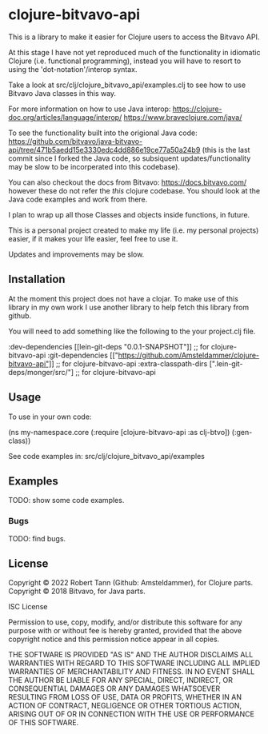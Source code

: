# clojure-bitvavo-api

This is a library to make it easier for Clojure users to access the Bitvavo API.

At this stage I have not yet reproduced much of the functionality in idiomatic Clojure 
(i.e. functional programming), instead you will have to resort to using the 'dot-notation'/interop syntax.

Take a look at src/clj/clojure_bitvavo_api/examples.clj to see how to use Bitvavo Java classes in this way.

For more information on how to use Java interop:
https://clojure-doc.org/articles/language/interop/
https://www.braveclojure.com/java/

To see the functionality built into the origional Java code:
https://github.com/bitvavo/java-bitvavo-api/tree/471b5aedd15e3330edc4dd886e19ce77a50a24b9
(this is the last commit since I forked the Java code, so subsiquent updates/functionality may be slow to be incorperated into this codebase).

You can also checkout the docs from Bitvavo:
https://docs.bitvavo.com/
however these do not refer the *this* clojure codebase. You should look at the Java code examples and work from there.

I plan to wrap up all those Classes and objects inside functions, in future.

This is a personal project created to make my life (i.e. my personal projects) easier, if it makes your life easier, feel free to use it.

Updates and improvements may be slow.


## Installation

At the moment this project does not have a clojar. To make use of this library in my own work I use another library to help fetch this library from github.

You will need to add something like the following to the your project.clj file.

:dev-dependencies [[lein-git-deps "0.0.1-SNAPSHOT"]] ;; for clojure-bitvavo-api
:git-dependencies [["https://github.com/Amsteldammer/clojure-bitvavo-api"]] ;; for clojure-bitvavo-api
:extra-classpath-dirs [".lein-git-deps/monger/src/"] ;; for clojure-bitvavo-api

## Usage

To use in your own code:

(ns my-namespace.core
  (:require [clojure-bitvavo-api :as clj-btvo])
  (:gen-class))

See code examples in: src/clj/clojure_bitvavo_api/examples

## Examples

TODO: show some code examples.

### Bugs
TODO: find bugs.



## License

Copyright © 2022 Robert Tann (Github: Amsteldammer), for Clojure parts.
Copyright © 2018 Bitvavo, for Java parts.

ISC License

Permission to use, copy, modify, and/or distribute this software for any
purpose with or without fee is hereby granted, provided that the above
copyright notice and this permission notice appear in all copies.

THE SOFTWARE IS PROVIDED "AS IS" AND THE AUTHOR DISCLAIMS ALL WARRANTIES
WITH REGARD TO THIS SOFTWARE INCLUDING ALL IMPLIED WARRANTIES OF
MERCHANTABILITY AND FITNESS. IN NO EVENT SHALL THE AUTHOR BE LIABLE FOR
ANY SPECIAL, DIRECT, INDIRECT, OR CONSEQUENTIAL DAMAGES OR ANY DAMAGES
WHATSOEVER RESULTING FROM LOSS OF USE, DATA OR PROFITS, WHETHER IN AN
ACTION OF CONTRACT, NEGLIGENCE OR OTHER TORTIOUS ACTION, ARISING OUT OF
OR IN CONNECTION WITH THE USE OR PERFORMANCE OF THIS SOFTWARE.


